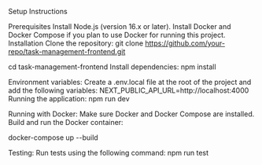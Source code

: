 Setup Instructions

Prerequisites
Install Node.js (version 16.x or later).
Install Docker and Docker Compose if you plan to use Docker for running this project.
Installation
Clone the repository:
git clone https://github.com/your-repo/task-management-frontend.git

cd task-management-frontend
Install dependencies:
npm install

Environment variables: Create a .env.local file at the root of the project and add the following variables:
NEXT_PUBLIC_API_URL=http://localhost:4000
Running the application:
npm run dev

Running with Docker:
Make sure Docker and Docker Compose are installed.
Build and run the Docker container:

docker-compose up --build

Testing:
Run tests using the following command:
npm run test
